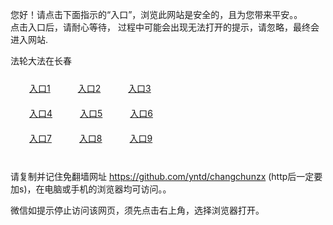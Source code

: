 您好！请点击下面指示的“入口”，浏览此网站是安全的，且为您带来平安。。 <br/>
点击入口后，请耐心等待， 过程中可能会出现无法打开的提示，请忽略，最终会进入网站. </br>

法轮大法在长春<br/>
<div style="padding:10px"><a style="margin:20px" target="_blank" href="https://d26oh7n3bi4cw6.cloudfront.net/2Qpsp?sjtlh" id="ccLink1" rel="nofollow">入口1</a> <a target="_blank" style="margin:20px" href="https://d3g4t3i1aedy11.cloudfront.net/2Qpsp?cayhxbo" id="ccLink2" rel="nofollow">入口2</a> <a style="margin:20px" target="_blank" href="https://d571jrr7cgj3p.cloudfront.net/2Qpsp?hmfbye" id="ccLink3" rel="nofollow">入口3</a></div>

<div style="padding:10px" ><a style="margin:20px" target="_blank" href="https://d26oh7n3bi4cw6.cloudfront.net/2Qpsp?sjtlh" id="ccLink4" rel="nofollow">入口4</a> <a style="margin:20px" href="https://d3g4t3i1aedy11.cloudfront.net/2Qpsp?cayhxbo" target="_blank" id="ccLink5" rel="nofollow">入口5</a> <a style="margin:20px" href="https://d571jrr7cgj3p.cloudfront.net/2Qpsp?hmfbye" target="_blank" id="ccLink6" rel="nofollow">入口6</a></div>

<div style="padding:10px"><a style="margin:20px" target="_blank" href="https://d26oh7n3bi4cw6.cloudfront.net/2Qpsp?sjtlh" id="ccLink7" rel="nofollow">入口7</a> <a style="margin:20px" href="https://d3g4t3i1aedy11.cloudfront.net/2Qpsp?cayhxbo" target="_blank" id="ccLink8" rel="nofollow">入口8</a> <a style="margin:20px" target="_blank" href="https://d571jrr7cgj3p.cloudfront.net/2Qpsp?hmfbye" id="ccLink9" rel="nofollow">入口9</a></div>

<br/>



请复制并记住免翻墙网址 https://github.com/yntd/changchunzx (http后一定要加s)，在电脑或手机的浏览器均可访问。。<br/>

微信如提示停止访问该网页，须先点击右上角，选择浏览器打开。
